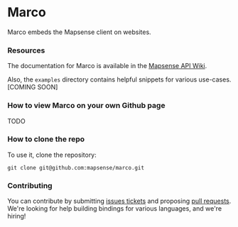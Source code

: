 Marco
=================

Marco embeds the Mapsense client on websites.
### Resources

The documentation for Marco is available in the [Mapsense API Wiki](https://github.com/mapsense/marco/wiki).

Also, the `examples` directory contains helpful snippets for various use-cases. [COMING SOON]

### How to view Marco on your own Github page
TODO

### How to clone the repo

To use it, clone the repository:

```
git clone git@github.com:mapsense/marco.git
```

### Contributing

You can contribute by submitting [issues tickets](http://github.com/mapsense/marco/issues) and proposing [pull requests](http://github.com/mapsense/marco/pulls). We're looking for help building bindings for various languages, and we're hiring!
